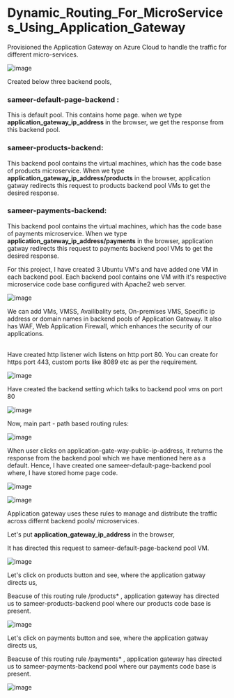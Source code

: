 # Dynamic_Routing_For_MicroServices_Using_Application_Gateway

Provisioned the Application Gateway on Azure Cloud to handle the traffic for different micro-services.

![image](https://github.com/samirwadkar31/Dynamic_Routing_For_MicroServices_Using_Application_Gateway/assets/74359548/facc3490-9de1-429d-a57d-21f803d46562)

Created below three backend pools,

### sameer-default-page-backend :<br>
This is default pool. This contains home page. when we type **application_gateway_ip_address** in the browser, we get the response from this backend pool.

### sameer-products-backend:<br>
This backend pool contains the virtual machines, which has the code base of products microservice. When we type **application_gateway_ip_address/products** in the browser, application gatway redirects this request to products backend pool VMs to get the desired response.

### sameer-payments-backend:<br>
This backend pool contains the virtual machines, which has the code base of payments microservice. When we type **application_gateway_ip_address/payments** in the browser, application gatway redirects this request to payments backend pool VMs to get the desired response. 

For this project, I have created 3 Ubuntu VM's and have added one VM in each backend pool. Each backend pool contains one VM with it's respective microservice code base configured with Apache2 web server.

![image](https://github.com/samirwadkar31/Dynamic_Routing_For_MicroServices_Using_Application_Gateway/assets/74359548/b5eca04c-ece9-40c6-ba47-dd0752f8151f)

We can add VMs, VMSS, Availibality sets, On-premises VMS, Specific ip address or domain names in backend pools of Application Gateway. It also has WAF, Web Application Firewall, which enhances the security of our applications.<br>
<br>

Have created http listener wich listens on http port 80. You can create for https port 443, custom ports like 8089 etc as per the requirement. 

![image](https://github.com/samirwadkar31/Dynamic_Routing_For_MicroServices_Using_Application_Gateway/assets/74359548/159346d5-2627-4105-b182-70cf4d98bc78)

Have created the backend setting which talks to backend pool vms on port 80

![image](https://github.com/samirwadkar31/Dynamic_Routing_For_MicroServices_Using_Application_Gateway/assets/74359548/507b6b71-1c45-4ee8-bb38-c520eed9a802)

Now, main part - path based routing rules:

![image](https://github.com/samirwadkar31/Dynamic_Routing_For_MicroServices_Using_Application_Gateway/assets/74359548/301350fc-0773-4551-aadc-1e0c32c3af6f)

When user clicks on application-gate-way-public-ip-address, it returns the response from the backend pool which we have mentioned here as a default. Hence, I have created one sameer-default-page-backend pool where, I have stored home page code.

![image](https://github.com/samirwadkar31/Dynamic_Routing_For_MicroServices_Using_Application_Gateway/assets/74359548/291cba40-1650-46ef-9adf-6c218350b97d)

![image](https://github.com/samirwadkar31/Dynamic_Routing_For_MicroServices_Using_Application_Gateway/assets/74359548/288a3bcb-c186-46df-a945-58b3377fc189)

Application gateway uses these rules to manage and distribute the traffic across differnt backend pools/ microservices.

Let's put **application_gateway_ip_address** in the browser, <br>

It has directed this request to sameer-default-page-backend pool VM.

![image](https://github.com/samirwadkar31/Dynamic_Routing_For_MicroServices_Using_Application_Gateway/assets/74359548/a0c8bb49-ebaf-4093-ae4c-7a13d72b84fa)

Let's click on products button and see, where the application gatway directs us,<br>

Beacuse of this routing rule /products* , application gateway has directed us to sameer-products-backend pool where our products code base is present.

![image](https://github.com/samirwadkar31/Dynamic_Routing_For_MicroServices_Using_Application_Gateway/assets/74359548/9b167930-634a-4d5d-b5de-89654c30e369)

Let's click on payments button and see, where the application gatway directs us,<br>

Beacuse of this routing rule /payments* , application gateway has directed us to sameer-payments-backend pool where our payments code base is present.

![image](https://github.com/samirwadkar31/Dynamic_Routing_For_MicroServices_Using_Application_Gateway/assets/74359548/a1191081-76fc-4ee2-ad93-b3fee357a7a7)
